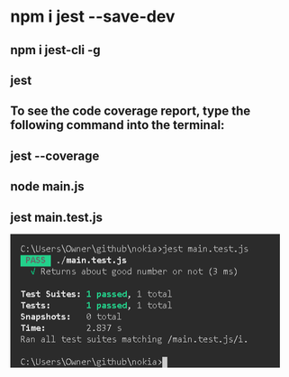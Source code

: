 # npm i jest --save-dev
## npm i jest-cli -g
## jest
## To see the code coverage report, type the following command into the terminal:
## jest --coverage

## node main.js
## jest main.test.js 

![Logo](https://github.com/IgalNeeman/Nokia/blob/master/Result.png)

